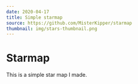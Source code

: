 ```yaml
---
date: 2020-04-17
title: Simple starmap
source: https://github.com/MisterKipper/starmap
thumbnail: img/stars-thumbnail.png
---
```

# Starmap
This is a simple star map I made.
